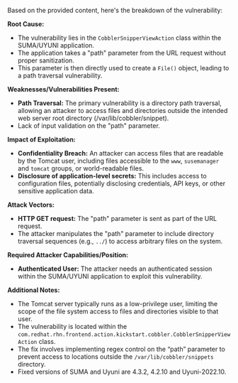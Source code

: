 Based on the provided content, here's the breakdown of the vulnerability:

**Root Cause:**

*   The vulnerability lies in the `CobblerSnipperViewAction` class within the SUMA/UYUNI application.
*   The application takes a "path" parameter from the URL request without proper sanitization.
*   This parameter is then directly used to create a `File()` object, leading to a path traversal vulnerability.

**Weaknesses/Vulnerabilities Present:**

*   **Path Traversal:** The primary vulnerability is a directory path traversal, allowing an attacker to access files and directories outside the intended web server root directory (/var/lib/cobbler/snippet).
*   Lack of input validation on the "path" parameter.

**Impact of Exploitation:**

*   **Confidentiality Breach:** An attacker can access files that are readable by the Tomcat user, including files accessible to the `www`, `susemanager` and `tomcat` groups, or world-readable files.
*   **Disclosure of application-level secrets:** This includes access to configuration files, potentially disclosing credentials, API keys, or other sensitive application data.

**Attack Vectors:**

*   **HTTP GET request:** The "path" parameter is sent as part of the URL request.
*   The attacker manipulates the "path" parameter to include directory traversal sequences (e.g., `../`) to access arbitrary files on the system.

**Required Attacker Capabilities/Position:**

*   **Authenticated User:** The attacker needs an authenticated session within the SUMA/UYUNI application to exploit this vulnerability.

**Additional Notes:**

*   The Tomcat server typically runs as a low-privilege user, limiting the scope of the file system access to files and directories visible to that user.
*  The vulnerability is located within the `com.redhat.rhn.frontend.action.kickstart.cobbler.CobblerSnipperViewAction` class.
*  The fix involves implementing regex control on the “path” parameter to prevent access to locations outside the `/var/lib/cobbler/snippets` directory.
* Fixed versions of SUMA and Uyuni are 4.3.2, 4.2.10 and Uyuni-2022.10.